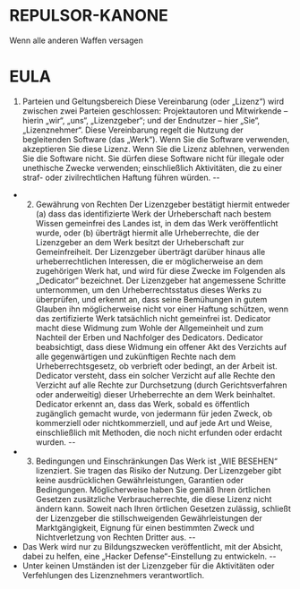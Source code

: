 # REPULSOR-KANONE
 Wenn alle anderen Waffen versagen
# EULA
1. Parteien und Geltungsbereich
Diese Vereinbarung (oder „Lizenz“) wird zwischen zwei Parteien geschlossen: Projektautoren und Mitwirkende – hierin „wir“, „uns“, „Lizenzgeber“; und der Endnutzer – hier „Sie“, „Lizenznehmer“.
Diese Vereinbarung regelt die Nutzung der begleitenden Software (das „Werk“). Wenn Sie die Software verwenden, akzeptieren Sie diese Lizenz. Wenn Sie die Lizenz ablehnen, verwenden Sie die Software nicht.
Sie dürfen diese Software nicht für illegale oder unethische Zwecke verwenden; einschließlich Aktivitäten, die zu einer straf- oder zivilrechtlichen Haftung führen würden.
--
- 2. Gewährung von Rechten
Der Lizenzgeber bestätigt hiermit entweder (a) dass das identifizierte Werk der Urheberschaft nach bestem Wissen gemeinfrei des Landes ist, in dem das Werk veröffentlicht wurde, oder (b) überträgt hiermit alle Urheberrechte, die der Lizenzgeber an dem Werk besitzt der Urheberschaft zur Gemeinfreiheit. Der Lizenzgeber überträgt darüber hinaus alle urheberrechtlichen Interessen, die er möglicherweise an dem zugehörigen Werk hat, und wird für diese Zwecke im Folgenden als „Dedicator“ bezeichnet.
Der Lizenzgeber hat angemessene Schritte unternommen, um den Urheberrechtsstatus dieses Werks zu überprüfen, und erkennt an, dass seine Bemühungen in gutem Glauben ihn möglicherweise nicht vor einer Haftung schützen, wenn das zertifizierte Werk tatsächlich nicht gemeinfrei ist.
Dedicator macht diese Widmung zum Wohle der Allgemeinheit und zum Nachteil der Erben und Nachfolger des Dedicators. Dedicator beabsichtigt, dass diese Widmung ein offener Akt des Verzichts auf alle gegenwärtigen und zukünftigen Rechte nach dem Urheberrechtsgesetz, ob verbrieft oder bedingt, an der Arbeit ist. Dedicator versteht, dass ein solcher Verzicht auf alle Rechte den Verzicht auf alle Rechte zur Durchsetzung (durch Gerichtsverfahren oder anderweitig) dieser Urheberrechte an dem Werk beinhaltet.
Dedicator erkennt an, dass das Werk, sobald es öffentlich zugänglich gemacht wurde, von jedermann für jeden Zweck, ob kommerziell oder nichtkommerziell, und auf jede Art und Weise, einschließlich mit Methoden, die noch nicht erfunden oder erdacht wurden.
--
- 3. Bedingungen und Einschränkungen
Das Werk ist „WIE BESEHEN“ lizenziert. Sie tragen das Risiko der Nutzung. Der Lizenzgeber gibt keine ausdrücklichen Gewährleistungen, Garantien oder Bedingungen. Möglicherweise haben Sie gemäß Ihren örtlichen Gesetzen zusätzliche Verbraucherrechte, die diese Lizenz nicht ändern kann. Soweit nach Ihren örtlichen Gesetzen zulässig, schließt der Lizenzgeber die stillschweigenden Gewährleistungen der Marktgängigkeit, Eignung für einen bestimmten Zweck und Nichtverletzung von Rechten Dritter aus.
--
- Das Werk wird nur zu Bildungszwecken veröffentlicht, mit der Absicht, dabei zu helfen, eine „Hacker Defense“-Einstellung zu entwickeln.
--
- Unter keinen Umständen ist der Lizenzgeber für die Aktivitäten oder Verfehlungen des Lizenznehmers verantwortlich.
